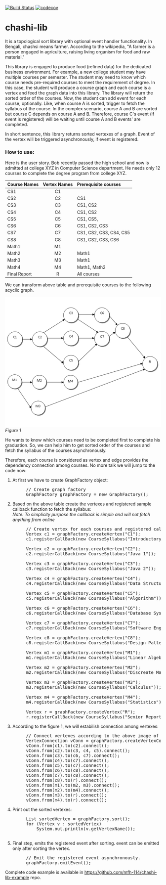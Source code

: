 [![Build Status](https://travis-ci.org/mfh-114/chashi-lib.svg?branch=master)](https://travis-ci.org/mfh-114/chashi-lib) [![codecov](https://codecov.io/gh/mfh-114/chashi-lib/branch/master/graph/badge.svg)](https://codecov.io/gh/mfh-114/chashi-lib)

# chashi-lib

It is a topological sort library with optional event handler functionality. In Bengali, chashsi means farmer. According to the wikipedia, "A farmer is a person engaged in agriculture, raising living organism for food and raw material."   

This library is engaged to produce food (refined data) for the dedicated business environment. For example, a new college student may have multiple courses per semester. The student may need to know which course needs pre-required courses to meet the requirement of degree. In this case, the student will produce a course graph and each course is a vertex and feed the graph data into this library. The library will return the sorted order of the courses. Now, the student can add event for each course, optionally. Like, when course A is sorted, trigger to fetch the syllabus of the course. In the complex scenario, course A and B are sorted but course C depends on course A and B. Therefore, course C's event (if event is registered) will be waiting until course A and B events' are completed.  

In short sentence, this library returns sorted vertexes of a graph. Event of the vertex will be triggered asynchronously, if event is registered.  

### How to use:  

Here is the user story. Bob recently passed the high school and now is admitted at college XYZ in Computer Science department. He needs only 12 courses to complete the degree program from college XYZ.   

|Course Names | Vertex Names | Prerequisite	courses  						|
|------------ |:------------:|:---------------------------------------------|
| CS1         |    C1        |                                              |   
| CS2         |    C2        | CS1                                          |   
| CS3         |    C3        | CS1, CS2                                     |
| CS4         |    C4        | CS1, CS2                                     |
| CS5         |    C5        | CS1, CS5,                                    |   
| CS6         |    C6        | CS1, CS2, CS3                                | 
| CS7         |    C7        | CS1, CS2, CS3, CS4, CS5                      |  
| CS8         |    C8        | CS1, CS2, CS3, CS6                           |
| Math1       |    M1        |                                              |  
| Math2       |    M2        | Math1                                        | 
| Math3       |    M3        | Math1                                        |
| Math4       |    M4        | Math1, Math2                                 |
| Final Report|    R         | All courses                                  | 

We can transform above table and prerequisite courses to the following acyclic graph.  

![Figure 1: Course Graph](course_example_graph.png)   
*Figure 1*

He wants to know which courses need to be completed first to complete his graduation. So, we can help him to get 
sorted order of the courses and fetch the syllabus of the courses asynchronously.

Therefore, each course is considered as vertex and edge provides the dependency connection among courses. No more talk we will jump to the code now:

1. At first we have to create GraphFactory object:  
<pre>
		// Create graph factory
		GraphFactory graphFactory = new GraphFactory();
</pre>

2. Based on the above table create the vertexes and registered sample callback function to fetch the syllabus:   
*Note: To simplicity purpose the callback is simple and will not fetch anything from online*  

<pre>
		// Create vertex for each courses and registered callback
		Vertex c1 = graphFactory.createVertex("C1");
		c1.registerCallBack(new CourseSyllabus("Introductory computer science"));

		Vertex c2 = graphFactory.createVertex("C2");
		c2.registerCallBack(new CourseSyllabus("Java 1"));

		Vertex c3 = graphFactory.createVertex("C3");
		c3.registerCallBack(new CourseSyllabus("Java 2"));

		Vertex c4 = graphFactory.createVertex("C4");
		c4.registerCallBack(new CourseSyllabus("Data Structure"));

		Vertex c5 = graphFactory.createVertex("C5");
		c5.registerCallBack(new CourseSyllabus("Algorithm"));

		Vertex c6 = graphFactory.createVertex("C6");
		c6.registerCallBack(new CourseSyllabus("Database System"));

		Vertex c7 = graphFactory.createVertex("C7");
		c7.registerCallBack(new CourseSyllabus("Software Engineering"));

		Vertex c8 = graphFactory.createVertex("C8");
		c8.registerCallBack(new CourseSyllabus("Design Pattern"));

		Vertex m1 = graphFactory.createVertex("M1");
		m1.registerCallBack(new CourseSyllabus("Linear Algebra"));

		Vertex m2 = graphFactory.createVertex("M2");
		m2.registerCallBack(new CourseSyllabus("Discreate Mathmatics"));

		Vertex m3 = graphFactory.createVertex("M3");
		m3.registerCallBack(new CourseSyllabus("Calculus"));

		Vertex m4 = graphFactory.createVertex("M4");
		m4.registerCallBack(new CourseSyllabus("Statistics"));

		Vertex r = graphFactory.createVertex("R");
		r.registerCallBack(new CourseSyllabus("Senior Report"));
</pre>

3. According to the figure 1, we will estabilish connection among vertexes:  
<pre>
		// Connect vertexes according to the above image of the graph
		VertexConnection vConn = graphFactory.createVertexConnection();
		vConn.from(c1).to(c2).connect();
		vConn.from(c2).to(c3, c4, c5).connect();
		vConn.from(c3).to(c6, c7).connect();
		vConn.from(c4).to(c7).connect();
		vConn.from(c5).to(c7).connect();
		vConn.from(c6).to(c8).connect();
		vConn.from(c7).to(c8).connect();
		vConn.from(c8).to(r).connect();
		vConn.from(m1).to(m2, m3).connect();
		vConn.from(m2).to(m4).connect();
		vConn.from(m3).to(r).connect();
		vConn.from(m4).to(r).connect();
</pre>

4. Print out the sorted vertexes:   

<pre>
		List<Vertex> sortedVertex = graphFactory.sort();
		for (Vertex v : sortedVertex)
			System.out.println(v.getVertexName());

</pre>

5. Final step, emits the registered event after sorting. event can be emitted only after sorting the vertex.  

<pre>
        // Emit the registered event asynchronously.
        graphFactory.emitEvent();
</pre>   

Complete code example is available in https://github.com/mfh-114/chashi-lib-example repo.

